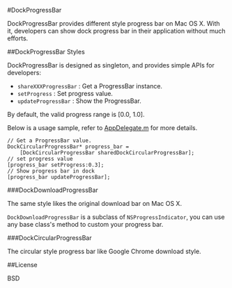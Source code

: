 #DockProgressBar

DockProgressBar provides different style progress bar on Mac OS X.
With it, developers can show dock progress bar in their application without much efforts.

##DockProgressBar Styles

DockProgressBar is designed as singleton, and provides simple APIs for developers: 

* `shareXXXProgressBar` : Get a ProgressBar instance.
* `setProgress` : Set progress value.
* `updateProgressBar` : Show the ProgressBar.

By default, the valid progress range is [0.0, 1.0].  


Below is a usage sample, refer to [AppDelegate.m](https://github.com/hokein/DockProgressBar/blob/master/DockProgressBar/AppDelegate.m)
for more details.

```
// Get a ProgressBar value.
DockCircularProgressBar* progress_bar =
    [DockCircularProgressBar sharedDockCircularProgressBar];
// set progress value
[progress_bar setProgress:0.3];
// Show progress bar in dock
[progress_bar updateProgressBar];
```

###DockDownloadProgressBar

The same style likes the original download bar on Mac OS X.

`DockDownloadProgressBar` is a subclass of `NSProgressIndicator`,
you can use any base class's method to custom your progress bar.


###DockCircularProgressBar

The circular style progress bar like Google Chrome download style.


##License

BSD
